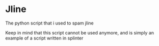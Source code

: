 # Jline
The python script that i used to spam jline

Keep in mind that this script cannot be 
used anymore, and is simply an example of a script written in splinter

